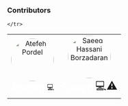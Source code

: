 ### Contributors

<table> 
    <tr>
        <td align="center">
          <img
            style="border-radius: 10rem"
            src="https://avatars.githubusercontent.com/u/93210354?v=4" width="100px;"
            alt="Atefeh Pordel"/>
          <br/>
          <sub>
            <strong style="color: #fff;font-size: 25px">Atefeh</strong>
          </sub></a>
          <g-emoji class="g-emoji" alias="butterfly" fallback-src="https://github.githubassets.com/images/icons/emoji/unicode/1f98b.png">💻</g-emoji>
        </td>
        <td align="center">
          <img
            style="border-radius: 10rem"
            src="https://avatars.githubusercontent.com/u/20496196?s=460&u=4040d23b1d0d3a7b81516ba51a66ad98319c5ab4&v=4" width="100px;"
            alt="Saeed Hassani Borzadaran"/>
          <br/>
          <sub><strong style="color: #fff;font-size: 25px">Saeed</strong></sub>
          <g-emoji class="g-emoji" style="font-size: 25px" alias="hugs" fallback-src="https://github.githubassets.com/images/icons/emoji/unicode/1f917.png">💻⚠️</g-emoji>
        </td>

    </tr>
</table>